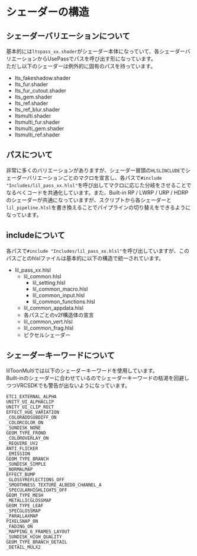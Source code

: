# シェーダーの構造
## シェーダーバリエーションについて
基本的には`ltspass_xx.shader`がシェーダー本体になっていて、各シェーダーバリエーションからUsePassでパスを呼び出す形になっています。  
ただし以下のシェーダーは例外的に固有のパスを持っています。
- lts_fakeshadow.shader
- lts_fur.shader
- lts_fur_cutout.shader
- lts_gem.shader
- lts_ref.shader
- lts_ref_blur.shader
- ltsmulti.shader
- ltsmulti_fur.shader
- ltsmulti_gem.shader
- ltsmulti_ref.shader

## パスについて
非常に多くのバリエーションがありますが、シェーダー冒頭の`HLSLINCLUDE`でシェーダーバリエーションごとのマクロを宣言し、各パスで`#include "Includes/lil_pass_xx.hlsl"`を呼び出してマクロに応じた分岐をさせることでなるべくコードを共通化しています。また、Built-in RP / LWRP / URP / HDRPのシェーダーが共通になっていますが、スクリプトから各シェーダーと`lil_pipeline.hlsl`を書き換えることでパイプラインの切り替えをできるようになっています。

## includeについて
各パスで`#include "Includes/lil_pass_xx.hlsl"`を呼び出していますが、このパスごとのhlslファイルは基本的に以下の構造で統一されています。
- lil_pass_xx.hlsl
    - lil_common.hlsl
        - lil_setting.hlsl
        - lil_common_macro.hlsl
        - lil_common_input.hlsl
        - lil_common_functions.hlsl
    - lil_common_appdata.hlsl
    - 各パスごとのv2f構造体の宣言
    - lil_common_vert.hlsl
    - lil_common_frag.hlsl
    - ピクセルシェーダー

## シェーダーキーワードについて
lilToonMultiでは以下のシェーダーキーワードを使用しています。  
Built-inのシェーダーに合わせているのでシェーダーキーワードの枯渇を回避しつつVRCSDKでも警告が出ないようになっています。
```
ETC1_EXTERNAL_ALPHA
UNITY_UI_ALPHACLIP
UNITY_UI_CLIP_RECT
EFFECT_HUE_VARIATION
_COLORADDSUBDIFF_ON
_COLORCOLOR_ON
_SUNDISK_NONE
GEOM_TYPE_FROND
_COLOROVERLAY_ON
_REQUIRE_UV2
ANTI_FLICKER
_EMISSION
GEOM_TYPE_BRANCH
_SUNDISK_SIMPLE
_NORMALMAP
EFFECT_BUMP
_GLOSSYREFLECTIONS_OFF
_SMOOTHNESS_TEXTURE_ALBEDO_CHANNEL_A
_SPECULARHIGHLIGHTS_OFF
GEOM_TYPE_MESH
_METALLICGLOSSMAP
GEOM_TYPE_LEAF
_SPECGLOSSMAP
_PARALLAXMAP
PIXELSNAP_ON
_FADING_ON
_MAPPING_6_FRAMES_LAYOUT
_SUNDISK_HIGH_QUALITY
GEOM_TYPE_BRANCH_DETAIL
_DETAIL_MULX2
```